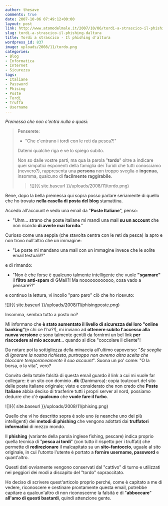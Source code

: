 ```yaml
---
author: thesave
comments: true
date: 2007-10-06 07:49:12+00:00
layout: post
link: http://www.atomodelmale.it/2007/10/06/tordi-a-strascico-il-phishing-daltura/
slug: tordi-a-strascico-il-phishing-daltura
title: Tordi a strascico - Il phishing d'altura
wordpress_id: 837
image: uploads/2008/11/tordo.png
categories:
- Blog
- Informatica
- Internet
- Sicurezza
tags:
- Italiane
- Password
- Phising
- Poste
- Tordi
- Truffa
- Username
---
```


_Premessa che non c'entra nulla o quasi:_

<blockquote>Penserete:

- "Che c'entrano i tordi con le reti da pesca?!"

Datemi qualche riga e ve lo spiego subito.

Non so dalle vostre parti, ma qua la parola "**tordo**" oltre a indicare quei simpatici esponenti della famiglia dei Turidi che tutti conosciamo (nevvero?), rappresenta una **persona** non troppo sveglia o **ingenua**, insomma, qualcuno di **facilmente raggirabile**.

> 
> ![]({{ site.baseurl }}/uploads/2008/11/tordo.png)
> 
> 
</blockquote>

Bene, dopo la bella premessa qui sopra posso parlare seriamente di quello che ho trovato **nella casella di posta del blog** stamattina.

Accedo all'account e vedo una email da "**Poste Italiane**", penso:

- "Uhm... strano che poste italiane mi mandi una mail **su un account** che non ricordo **di averle mai fornito**."

Curioso come una seppia (che stavolta centra con le reti da pesca) la apro e non trovo null'altro che un immagine:

- "Le poste mi mandano una mail con un immagine invece che le solite email testuali!?"

e di rimando:

- "Non è che forse è qualcuno talmente intelligente che vuole **"sgamare"** il **filtro anti-spam** di GMail?! Ma noooooooooooo, cosa vado a pensare?!"

e continuo la lettura, vi incollo "paro paro" ciò che ho ricevuto:

![]({{ site.baseurl }}/uploads/2008/11/phisingposte.png)

Insomma, sembra tutto a posto no?

Mi informano che **è stato aumentato il livello di sicurezza del loro "online banking"**(e chi ce l'ha?!), mi inviano ad **ottenere subito l'accesso alla nuova versione** e sono talmente gentili da fornirmi un bel link **per riaccedere al mio account**... quando si dice "coccolare il cliente"!

Da notare poi la sottigliezza della minaccia all'ultimo capoverso: "_Se sceglie di ignorare la nostra richiesta, purtroppo non avremo altra scelta che bloccare temporaneamente il suo account_". Suona un po' come: "O la borsa, o la vita", vero?

Convito della totale falsità di questa email guardo il link a cui mi vuole far collegare: è un sito con dominio **.dk** (Danimarca): copia toutcourt del sito delle poste italiane originale; visto e considerato che non credo che **Poste Italiane** abbia deciso di trasferire tutti i propri server al nord, possiamo dedurre che c'è **qualcuno** che **vuole fare il furbo**.

![]({{ site.baseurl }}/uploads/2008/11/phising.png)

Quello che vi ho descritto sopra è solo uno (e neanche uno dei più intelligenti) dei **metodi di phishing** che vengono adottati dai **truffatori informatici** di mezzo mondo.

Il **phishing** (variante della parola inglese fishing, pescare) indica proprio quella tecnica di "**pesca ai tordi**" (con tutto il rispetto per i truffati) che permette di **redirezionare** il malcapitato su un **sito-fantoccio**, uguale al sito originale, in cui l'utonto l'utente è portato a **fornire username, password** e quant'altro.

Questi dati ovviamente vengono conservati dal "cattivo" di turno e utilizzati nei peggiori dei modi a discapito del "tordo" sopraccitato.

Ho deciso di scrivere quest'articolo proprio perché, come è capitato a me di vedere, riconoscere e cestinare prontamente questa email, potrebbe capitare a qualcun'altro di non riconoscerne la falsità e di "**abboccare**" **all'amo di questi bastardi**, quindi attenzione gente.
